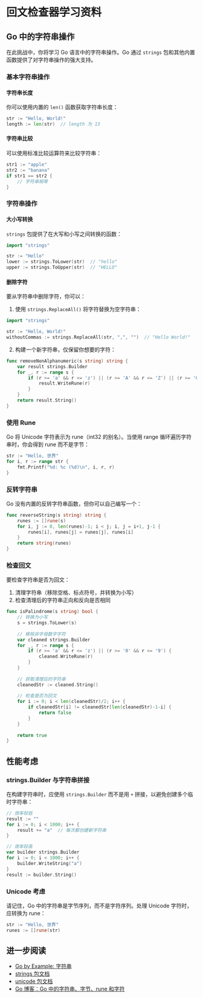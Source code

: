 # 回文检查器学习资料

## Go 中的字符串操作

在此挑战中，你将学习 Go 语言中的字符串操作。Go 通过 `strings` 包和其他内置函数提供了对字符串操作的强大支持。

### 基本字符串操作

#### 字符串长度

你可以使用内置的 `len()` 函数获取字符串长度：

```go
str := "Hello, World!"
length := len(str)  // length 为 13
```

#### 字符串比较

可以使用标准比较运算符来比较字符串：

```go
str1 := "apple"
str2 := "banana"
if str1 == str2 {
    // 字符串相等
}
```

### 字符串操作

#### 大小写转换

`strings` 包提供了在大写和小写之间转换的函数：

```go
import "strings"

str := "Hello"
lower := strings.ToLower(str)  // "hello"
upper := strings.ToUpper(str)  // "HELLO"
```

#### 删除字符

要从字符串中删除字符，你可以：

1. 使用 `strings.ReplaceAll()` 将字符替换为空字符串：

```go
import "strings"

str := "Hello, World!"
withoutCommas := strings.ReplaceAll(str, ",", "")  // "Hello World!"
```

2. 构建一个新字符串，仅保留你想要的字符：

```go
func removeNonAlphanumeric(s string) string {
    var result strings.Builder
    for _, r := range s {
        if (r >= 'a' && r <= 'z') || (r >= 'A' && r <= 'Z') || (r >= '0' && r <= '9') {
            result.WriteRune(r)
        }
    }
    return result.String()
}
```

### 使用 Rune

Go 将 Unicode 字符表示为 rune（int32 的别名）。当使用 range 循环遍历字符串时，你会得到 rune 而不是字节：

```go
str := "Hello, 世界"
for i, r := range str {
    fmt.Printf("%d: %c (%d)\n", i, r, r)
}
```

### 反转字符串

Go 没有内置的反转字符串函数，但你可以自己编写一个：

```go
func reverseString(s string) string {
    runes := []rune(s)
    for i, j := 0, len(runes)-1; i < j; i, j = i+1, j-1 {
        runes[i], runes[j] = runes[j], runes[i]
    }
    return string(runes)
}
```

### 检查回文

要检查字符串是否为回文：

1. 清理字符串（移除空格、标点符号，并转换为小写）
2. 检查清理后的字符串正向和反向是否相同

```go
func isPalindrome(s string) bool {
    // 转换为小写
    s = strings.ToLower(s)
    
    // 移除非字母数字字符
    var cleaned strings.Builder
    for _, r := range s {
        if (r >= 'a' && r <= 'z') || (r >= '0' && r <= '9') {
            cleaned.WriteRune(r)
        }
    }
    
    // 获取清理后的字符串
    cleanedStr := cleaned.String()
    
    // 检查是否为回文
    for i := 0; i < len(cleanedStr)/2; i++ {
        if cleanedStr[i] != cleanedStr[len(cleanedStr)-1-i] {
            return false
        }
    }
    
    return true
}
```

## 性能考虑

### strings.Builder 与字符串拼接

在构建字符串时，应使用 `strings.Builder` 而不是用 `+` 拼接，以避免创建多个临时字符串：

```go
// 效率较低
result := ""
for i := 0; i < 1000; i++ {
    result += "a"  // 每次都创建新字符串
}

// 效率较高
var builder strings.Builder
for i := 0; i < 1000; i++ {
    builder.WriteString("a")
}
result := builder.String()
```

### Unicode 考虑

请记住，Go 中的字符串是字节序列，而不是字符序列。处理 Unicode 字符时，应转换为 rune：

```go
str := "Hello, 世界"
runes := []rune(str)
```

## 进一步阅读

- [Go by Example: 字符串](https://gobyexample.com/strings)
- [strings 包文档](https://pkg.go.dev/strings)
- [unicode 包文档](https://pkg.go.dev/unicode)
- [Go 博客：Go 中的字符串、字节、rune 和字符](https://blog.golang.org/strings)